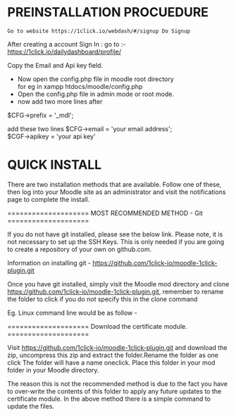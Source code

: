 PREINSTALLATION PROCUEDURE
==========================
	Go to website https://1click.io/webdash/#/signup Do Signup 

After creating a account Sign In : go to :- https://1click.io/dailydashboard/profile/

Copy the Email and Api key field.

* Now open the config.php file in moodle root directory  
for eg in xampp htdocs/moodle/config.php
* Open the config.php file in admin mode or root mode.
* now add two more lines after 

$CFG->prefix = '_mdl'; 

add these two lines
$CFG->email = 'your email address';       
$CGF->apikey = 'your api key'


QUICK INSTALL
=============

There are two installation methods that are available. Follow one of these, then log into your Moodle site as an administrator and visit the notifications page to complete the install.

==================== MOST RECOMMENDED METHOD - Git ====================

If you do not have git installed, please see the below link. Please note, it is not necessary to set up the SSH Keys. This is only needed if you are going to create a repository of your own on github.com.

Information on installing git - https://github.com/1click-io/moodle-1click-plugin.git

Once you have git installed, simply visit the Moodle mod directory and clone https://github.com/1click-io/moodle-1click-plugin.git, remember to rename the folder to click if you do not specify this in the clone command


Eg. Linux command line would be as follow -


==================== Download the certificate module. ====================

Visit https://github.com/1click-io/moodle-1click-plugin.git and download the zip, uncompress this zip and extract the folder.Rename the folder as one click The folder will have a name oneclick. Place this folder in your mod folder in your Moodle directory.

The reason this is not the recommended method is due to the fact you have to over-write the contents of this folder to apply any future updates to the certificate module. In the above method there is a simple command to update the files.
